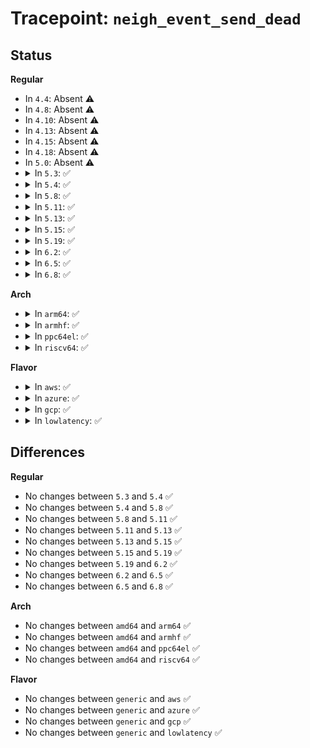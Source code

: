 # Tracepoint: <code>neigh_event_send_dead</code>

## Status
<b>Regular</b>
<ul>
<li>
In <code>4.4</code>: Absent ⚠️
</li>
<li>
In <code>4.8</code>: Absent ⚠️
</li>
<li>
In <code>4.10</code>: Absent ⚠️
</li>
<li>
In <code>4.13</code>: Absent ⚠️
</li>
<li>
In <code>4.15</code>: Absent ⚠️
</li>
<li>
In <code>4.18</code>: Absent ⚠️
</li>
<li>
In <code>5.0</code>: Absent ⚠️
</li>
<li>
<details>
<summary>In <code>5.3</code>: ✅</summary>

Event:

```c
struct trace_event_raw_neigh__update {
    struct trace_entry ent;
    u32 family;
    u32 __data_loc_dev;
    u8 lladdr[32];
    u8 lladdr_len;
    u8 flags;
    u8 nud_state;
    u8 type;
    u8 dead;
    int refcnt;
    __u8 primary_key4[4];
    __u8 primary_key6[16];
    long unsigned int confirmed;
    long unsigned int updated;
    long unsigned int used;
    u32 err;
    char __data[0];
};
```
Function:

```c
void trace_event_raw_event_neigh__update(void *__data, struct neighbour *n, int err);
```
</details>
</li>
<li>
<details>
<summary>In <code>5.4</code>: ✅</summary>

Event:

```c
struct trace_event_raw_neigh__update {
    struct trace_entry ent;
    u32 family;
    u32 __data_loc_dev;
    u8 lladdr[32];
    u8 lladdr_len;
    u8 flags;
    u8 nud_state;
    u8 type;
    u8 dead;
    int refcnt;
    __u8 primary_key4[4];
    __u8 primary_key6[16];
    long unsigned int confirmed;
    long unsigned int updated;
    long unsigned int used;
    u32 err;
    char __data[0];
};
```
Function:

```c
void trace_event_raw_event_neigh__update(void *__data, struct neighbour *n, int err);
```
</details>
</li>
<li>
<details>
<summary>In <code>5.8</code>: ✅</summary>

Event:

```c
struct trace_event_raw_neigh__update {
    struct trace_entry ent;
    u32 family;
    u32 __data_loc_dev;
    u8 lladdr[32];
    u8 lladdr_len;
    u8 flags;
    u8 nud_state;
    u8 type;
    u8 dead;
    int refcnt;
    __u8 primary_key4[4];
    __u8 primary_key6[16];
    long unsigned int confirmed;
    long unsigned int updated;
    long unsigned int used;
    u32 err;
    char __data[0];
};
```
Function:

```c
void trace_event_raw_event_neigh__update(void *__data, struct neighbour *n, int err);
```
</details>
</li>
<li>
<details>
<summary>In <code>5.11</code>: ✅</summary>

Event:

```c
struct trace_event_raw_neigh__update {
    struct trace_entry ent;
    u32 family;
    u32 __data_loc_dev;
    u8 lladdr[32];
    u8 lladdr_len;
    u8 flags;
    u8 nud_state;
    u8 type;
    u8 dead;
    int refcnt;
    __u8 primary_key4[4];
    __u8 primary_key6[16];
    long unsigned int confirmed;
    long unsigned int updated;
    long unsigned int used;
    u32 err;
    char __data[0];
};
```
Function:

```c
void trace_event_raw_event_neigh__update(void *__data, struct neighbour *n, int err);
```
</details>
</li>
<li>
<details>
<summary>In <code>5.13</code>: ✅</summary>

Event:

```c
struct trace_event_raw_neigh__update {
    struct trace_entry ent;
    u32 family;
    u32 __data_loc_dev;
    u8 lladdr[32];
    u8 lladdr_len;
    u8 flags;
    u8 nud_state;
    u8 type;
    u8 dead;
    int refcnt;
    __u8 primary_key4[4];
    __u8 primary_key6[16];
    long unsigned int confirmed;
    long unsigned int updated;
    long unsigned int used;
    u32 err;
    char __data[0];
};
```
Function:

```c
void trace_event_raw_event_neigh__update(void *__data, struct neighbour *n, int err);
```
</details>
</li>
<li>
<details>
<summary>In <code>5.15</code>: ✅</summary>

Event:

```c
struct trace_event_raw_neigh__update {
    struct trace_entry ent;
    u32 family;
    u32 __data_loc_dev;
    u8 lladdr[32];
    u8 lladdr_len;
    u8 flags;
    u8 nud_state;
    u8 type;
    u8 dead;
    int refcnt;
    __u8 primary_key4[4];
    __u8 primary_key6[16];
    long unsigned int confirmed;
    long unsigned int updated;
    long unsigned int used;
    u32 err;
    char __data[0];
};
```
Function:

```c
void trace_event_raw_event_neigh__update(void *__data, struct neighbour *n, int err);
```
</details>
</li>
<li>
<details>
<summary>In <code>5.19</code>: ✅</summary>

Event:

```c
struct trace_event_raw_neigh__update {
    struct trace_entry ent;
    u32 family;
    u32 __data_loc_dev;
    u8 lladdr[32];
    u8 lladdr_len;
    u8 flags;
    u8 nud_state;
    u8 type;
    u8 dead;
    int refcnt;
    __u8 primary_key4[4];
    __u8 primary_key6[16];
    long unsigned int confirmed;
    long unsigned int updated;
    long unsigned int used;
    u32 err;
    char __data[0];
};
```
Function:

```c
void trace_event_raw_event_neigh__update(void *__data, struct neighbour *n, int err);
```
</details>
</li>
<li>
<details>
<summary>In <code>6.2</code>: ✅</summary>

Event:

```c
struct trace_event_raw_neigh__update {
    struct trace_entry ent;
    u32 family;
    u32 __data_loc_dev;
    u8 lladdr[32];
    u8 lladdr_len;
    u8 flags;
    u8 nud_state;
    u8 type;
    u8 dead;
    int refcnt;
    __u8 primary_key4[4];
    __u8 primary_key6[16];
    long unsigned int confirmed;
    long unsigned int updated;
    long unsigned int used;
    u32 err;
    char __data[0];
};
```
Function:

```c
void trace_event_raw_event_neigh__update(void *__data, struct neighbour *n, int err);
```
</details>
</li>
<li>
<details>
<summary>In <code>6.5</code>: ✅</summary>

Event:

```c
struct trace_event_raw_neigh__update {
    struct trace_entry ent;
    u32 family;
    u32 __data_loc_dev;
    u8 lladdr[32];
    u8 lladdr_len;
    u8 flags;
    u8 nud_state;
    u8 type;
    u8 dead;
    int refcnt;
    __u8 primary_key4[4];
    __u8 primary_key6[16];
    long unsigned int confirmed;
    long unsigned int updated;
    long unsigned int used;
    u32 err;
    char __data[0];
};
```
Function:

```c
void trace_event_raw_event_neigh__update(void *__data, struct neighbour *n, int err);
```
</details>
</li>
<li>
<details>
<summary>In <code>6.8</code>: ✅</summary>

Event:

```c
struct trace_event_raw_neigh__update {
    struct trace_entry ent;
    u32 family;
    u32 __data_loc_dev;
    u8 lladdr[32];
    u8 lladdr_len;
    u8 flags;
    u8 nud_state;
    u8 type;
    u8 dead;
    int refcnt;
    __u8 primary_key4[4];
    __u8 primary_key6[16];
    long unsigned int confirmed;
    long unsigned int updated;
    long unsigned int used;
    u32 err;
    char __data[0];
};
```
Function:

```c
void trace_event_raw_event_neigh__update(void *__data, struct neighbour *n, int err);
```
</details>
</li>
</ul>
<b>Arch</b>
<ul>
<li>
<details>
<summary>In <code>arm64</code>: ✅</summary>

Event:

```c
struct trace_event_raw_neigh__update {
    struct trace_entry ent;
    u32 family;
    u32 __data_loc_dev;
    u8 lladdr[32];
    u8 lladdr_len;
    u8 flags;
    u8 nud_state;
    u8 type;
    u8 dead;
    int refcnt;
    __u8 primary_key4[4];
    __u8 primary_key6[16];
    long unsigned int confirmed;
    long unsigned int updated;
    long unsigned int used;
    u32 err;
    char __data[0];
};
```
Function:

```c
void trace_event_raw_event_neigh__update(void *__data, struct neighbour *n, int err);
```
</details>
</li>
<li>
<details>
<summary>In <code>armhf</code>: ✅</summary>

Event:

```c
struct trace_event_raw_neigh__update {
    struct trace_entry ent;
    u32 family;
    u32 __data_loc_dev;
    u8 lladdr[32];
    u8 lladdr_len;
    u8 flags;
    u8 nud_state;
    u8 type;
    u8 dead;
    int refcnt;
    __u8 primary_key4[4];
    __u8 primary_key6[16];
    long unsigned int confirmed;
    long unsigned int updated;
    long unsigned int used;
    u32 err;
    char __data[0];
};
```
Function:

```c
void trace_event_raw_event_neigh__update(void *__data, struct neighbour *n, int err);
```
</details>
</li>
<li>
<details>
<summary>In <code>ppc64el</code>: ✅</summary>

Event:

```c
struct trace_event_raw_neigh__update {
    struct trace_entry ent;
    u32 family;
    u32 __data_loc_dev;
    u8 lladdr[32];
    u8 lladdr_len;
    u8 flags;
    u8 nud_state;
    u8 type;
    u8 dead;
    int refcnt;
    __u8 primary_key4[4];
    __u8 primary_key6[16];
    long unsigned int confirmed;
    long unsigned int updated;
    long unsigned int used;
    u32 err;
    char __data[0];
};
```
Function:

```c
void trace_event_raw_event_neigh__update(void *__data, struct neighbour *n, int err);
```
</details>
</li>
<li>
<details>
<summary>In <code>riscv64</code>: ✅</summary>

Event:

```c
struct trace_event_raw_neigh__update {
    struct trace_entry ent;
    u32 family;
    u32 __data_loc_dev;
    u8 lladdr[32];
    u8 lladdr_len;
    u8 flags;
    u8 nud_state;
    u8 type;
    u8 dead;
    int refcnt;
    __u8 primary_key4[4];
    __u8 primary_key6[16];
    long unsigned int confirmed;
    long unsigned int updated;
    long unsigned int used;
    u32 err;
    char __data[0];
};
```
Function:

```c
void trace_event_raw_event_neigh__update(void *__data, struct neighbour *n, int err);
```
</details>
</li>
</ul>
<b>Flavor</b>
<ul>
<li>
<details>
<summary>In <code>aws</code>: ✅</summary>

Event:

```c
struct trace_event_raw_neigh__update {
    struct trace_entry ent;
    u32 family;
    u32 __data_loc_dev;
    u8 lladdr[32];
    u8 lladdr_len;
    u8 flags;
    u8 nud_state;
    u8 type;
    u8 dead;
    int refcnt;
    __u8 primary_key4[4];
    __u8 primary_key6[16];
    long unsigned int confirmed;
    long unsigned int updated;
    long unsigned int used;
    u32 err;
    char __data[0];
};
```
Function:

```c
void trace_event_raw_event_neigh__update(void *__data, struct neighbour *n, int err);
```
</details>
</li>
<li>
<details>
<summary>In <code>azure</code>: ✅</summary>

Event:

```c
struct trace_event_raw_neigh__update {
    struct trace_entry ent;
    u32 family;
    u32 __data_loc_dev;
    u8 lladdr[32];
    u8 lladdr_len;
    u8 flags;
    u8 nud_state;
    u8 type;
    u8 dead;
    int refcnt;
    __u8 primary_key4[4];
    __u8 primary_key6[16];
    long unsigned int confirmed;
    long unsigned int updated;
    long unsigned int used;
    u32 err;
    char __data[0];
};
```
Function:

```c
void trace_event_raw_event_neigh__update(void *__data, struct neighbour *n, int err);
```
</details>
</li>
<li>
<details>
<summary>In <code>gcp</code>: ✅</summary>

Event:

```c
struct trace_event_raw_neigh__update {
    struct trace_entry ent;
    u32 family;
    u32 __data_loc_dev;
    u8 lladdr[32];
    u8 lladdr_len;
    u8 flags;
    u8 nud_state;
    u8 type;
    u8 dead;
    int refcnt;
    __u8 primary_key4[4];
    __u8 primary_key6[16];
    long unsigned int confirmed;
    long unsigned int updated;
    long unsigned int used;
    u32 err;
    char __data[0];
};
```
Function:

```c
void trace_event_raw_event_neigh__update(void *__data, struct neighbour *n, int err);
```
</details>
</li>
<li>
<details>
<summary>In <code>lowlatency</code>: ✅</summary>

Event:

```c
struct trace_event_raw_neigh__update {
    struct trace_entry ent;
    u32 family;
    u32 __data_loc_dev;
    u8 lladdr[32];
    u8 lladdr_len;
    u8 flags;
    u8 nud_state;
    u8 type;
    u8 dead;
    int refcnt;
    __u8 primary_key4[4];
    __u8 primary_key6[16];
    long unsigned int confirmed;
    long unsigned int updated;
    long unsigned int used;
    u32 err;
    char __data[0];
};
```
Function:

```c
void trace_event_raw_event_neigh__update(void *__data, struct neighbour *n, int err);
```
</details>
</li>
</ul>

## Differences
<b>Regular</b>
<ul>
<li>
No changes between <code>5.3</code> and <code>5.4</code> ✅
</li>
<li>
No changes between <code>5.4</code> and <code>5.8</code> ✅
</li>
<li>
No changes between <code>5.8</code> and <code>5.11</code> ✅
</li>
<li>
No changes between <code>5.11</code> and <code>5.13</code> ✅
</li>
<li>
No changes between <code>5.13</code> and <code>5.15</code> ✅
</li>
<li>
No changes between <code>5.15</code> and <code>5.19</code> ✅
</li>
<li>
No changes between <code>5.19</code> and <code>6.2</code> ✅
</li>
<li>
No changes between <code>6.2</code> and <code>6.5</code> ✅
</li>
<li>
No changes between <code>6.5</code> and <code>6.8</code> ✅
</li>
</ul>
<b>Arch</b>
<ul>
<li>
No changes between <code>amd64</code> and <code>arm64</code> ✅
</li>
<li>
No changes between <code>amd64</code> and <code>armhf</code> ✅
</li>
<li>
No changes between <code>amd64</code> and <code>ppc64el</code> ✅
</li>
<li>
No changes between <code>amd64</code> and <code>riscv64</code> ✅
</li>
</ul>
<b>Flavor</b>
<ul>
<li>
No changes between <code>generic</code> and <code>aws</code> ✅
</li>
<li>
No changes between <code>generic</code> and <code>azure</code> ✅
</li>
<li>
No changes between <code>generic</code> and <code>gcp</code> ✅
</li>
<li>
No changes between <code>generic</code> and <code>lowlatency</code> ✅
</li>
</ul>

